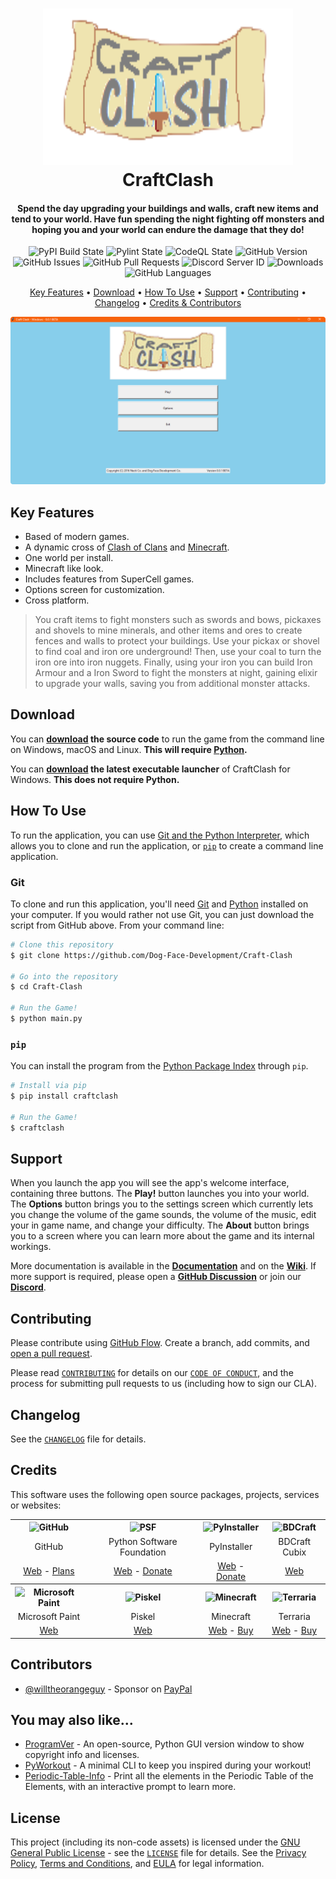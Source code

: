 <!-- Logo -->
<h1 align="center">
  <img src="https://github.com/Dog-Face-Development/Craft-Clash/blob/main/docs/images/logo.png" height="250px" width="400px" alt="CraftClash">
  <br>
  CraftClash
  <br>
</h1>

<!-- Copy -->
<h4 align="center">Spend the day upgrading your buildings and walls, craft new items and tend to your world. Have fun spending the night fighting off monsters and hoping you and your world can endure the damage that they do!</h4>

<!-- Badges -->
<div align="center">
  <!-- Stability -->
  <img alt="PyPI Build State" src="https://github.com/Dog-Face-Development/Craft-Clash/actions/workflows/push-to-pypi.yml/badge.svg">
  <!-- Stability -->
  <img alt="Pylint State" src="https://github.com/Dog-Face-Development/Craft-Clash/actions/workflows/pylint.yml/badge.svg">
  <!-- CodeQL -->
  <img alt="CodeQL State" src="https://github.com/Dog-Face-Development/Craft-Clash/actions/workflows/codeql-analysis.yml/badge.svg">
  <!-- Version -->
  <img alt="GitHub Version" src="https://img.shields.io/github/v/release/Dog-Face-Development/Craft-Clash?include_prereleases">
  <!-- Issues -->
  <img alt="GitHub Issues" src="https://img.shields.io/github/issues/Dog-Face-Development/Craft-Clash">
  <!-- Pull Requests -->
  <img alt="GitHub Pull Requests" src="https://img.shields.io/github/issues-pr/Dog-Face-Development/Craft-Clash">
  <!-- Discord -->
  <img alt="Discord Server ID" src="https://img.shields.io/discord/1020201775153811516">
  <!-- Downloads -->
  <img alt="Downloads" src="https://img.shields.io/github/downloads/Dog-Face-Development/Craft-Clash/total">
  <!-- Language Count -->
  <img alt="GitHub Languages" src="https://img.shields.io/github/languages/count/Dog-Face-Development/Craft-Clash">
</div>

<!-- Navigation -->
<p align="center">
  <a href="#key-features">Key Features</a> •
  <a href="#download">Download</a> •
  <a href="#how-to-use">How To Use</a> •
  <a href="#support">Support</a> •
  <a href="#contributing">Contributing</a> •
  <a href="#changelog">Changelog</a> •
  <a href="#credits">Credits & Contributors</a>
</p>

<!-- Screenshot(s) -->
<div align="center">
  <img src="https://raw.githubusercontent.com/Dog-Face-Development/Craft-Clash/main/docs/images/mainscreen.PNG">
</div>

## Key Features

* Based of modern games.
* A dynamic cross of [Clash of Clans](http://supercell.com/en/games/clashofclans/) and [Minecraft](https://minecraft.net/en/).
* One world per install.
* Minecraft like look.
* Includes features from SuperCell games.
* Options screen for customization.
* Cross platform.

> You craft items to fight monsters such as swords and bows, pickaxes and shovels to mine minerals, and other items and ores to create fences
> and walls to protect your buildings. Use your pickax or shovel to find coal and iron ore underground! Then, use your coal to turn the iron
> ore into iron nuggets. Finally, using your iron you can build Iron Armour and a Iron Sword to fight the monsters at night, gaining elixir
> to upgrade your walls, saving you from additional monster attacks.

## Download

You can **[download](https://github.com/Dog-Face-Development/Craft-Clash/releases/latest) the source code** to run the game from the command line on Windows, macOS and Linux. **This will require [Python](https://www.python.org/downloads/).**

You can **[download](https://github.com/Dog-Face-Development/Craft-Clash/releases/latest) the latest executable launcher** of CraftClash for Windows. **This does not require Python.**

## How To Use

To run the application, you can use [Git and the Python Interpreter](https://github.com/Dog-Face-Development/Craft-Clash/main/README.md#git), which allows you to clone and run the application, or [`pip`](https://github.com/Dog-Face-Development/Craft-Clash/main/README.md#pip) to create a command line application.

### Git

To clone and run this application, you'll need [Git](https://git-scm.com/downloads) and [Python](https://www.python.org/downloads/) installed on your computer. If you would rather not use Git, you can just download the script from GitHub above. From your command line:

```bash
# Clone this repository
$ git clone https://github.com/Dog-Face-Development/Craft-Clash

# Go into the repository
$ cd Craft-Clash

# Run the Game!
$ python main.py
```

### `pip`

You can install the program from the [Python Package Index](https://pypi.org/project/CraftClash/) through `pip`.

```bash
# Install via pip
$ pip install craftclash

# Run the Game!
$ craftclash
```

## Support

When you launch the app you will see the app's welcome interface, containing three buttons. The **Play!** button launches you into your world. The **Options** button brings you to the settings screen which currently lets you change the volume of the game sounds, the volume of the music, edit your in game name, and change your difficulty. The **About** button brings you to a screen where you can learn more about the game and its internal workings.

More documentation is available in the **[Documentation](https://github.com/Dog-Face-Development/Craft-Clash/tree/main/docs)** and on the **[Wiki](https://github.com/Dog-Face-Development/Craft-Clash/wiki)**. If more support is required, please open a **[GitHub Discussion](https://github.com/Dog-Face-Development/Craft-Clash/discussions/new)** or join our **[Discord](https://discord.gg/vdaABVxGHf)**.

## Contributing

Please contribute using [GitHub Flow](https://guides.github.com/introduction/flow). Create a branch, add commits, and [open a pull request](https://github.com/Dog-Face-Development/Craft-Clash/compare).

Please read [`CONTRIBUTING`](CONTRIBUTING.md) for details on our [`CODE OF CONDUCT`](CODE_OF_CONDUCT.md), and the process for submitting pull requests to us (including how to sign our CLA).

## Changelog

See the [`CHANGELOG`](CHANGELOG.md) file for details.

## Credits

This software uses the following open source packages, projects, services or websites:

<!-- Credits Table -->
<table>
  <tr>
    <th align="center"><img src="https://applets.imgix.net/https%3A%2F%2Fassets.ifttt.com%2Fimages%2Fchannels%2F2107379463%2Ficons%2Fmonochrome_large.png?w=240&h=240&s=8a19bbc158996d098e2fb18310ba7f33" width="150" height="150" alt="GitHub"/></th>
    <th align="center"><img src="https://upload.wikimedia.org/wikipedia/commons/thumb/c/c3/Python-logo-notext.svg/182px-Python-logo-notext.svg.png" width="150" height="150" alt="PSF"/></th>
    <th align="center"><img src="https://pyinstaller.readthedocs.io/en/v4.2/_static/pyinstaller-draft1a.ico" width="150" height="150" alt="PyInstaller"/></th>
    <th align="center"><img src="https://pbs.twimg.com/profile_images/871321943219347457/WJRtI_QH_400x400.jpg" width="150" height="150" alt="BDCraft"/></th>
  </tr>
  <tr>
    <td align="center">GitHub</td>
    <td align="center">Python Software Foundation</td>
    <td align="center">PyInstaller</td>
    <td align="center">BDCraft Cubix</td>
  </tr>
  <tr>
    <td align="center"><a href="https://github.com/">Web</a> - <a href="https://github.com/pricing">Plans</a></td>
    <td align="center"><a href="https://www.python.org/">Web</a> - <a href="https://psfmember.org/civicrm/contribute/transact?reset=1&id=2">Donate</a></td>
    <td align="center"><a href="https://pyinstaller.readthedocs.io/en/stable/">Web</a> - <a href="https://www.pyinstaller.org/funding.html#funding-by-individuals">Donate</a></td>
    <td align="center"><a href="https://bdcraft.net/reco-cubik-studio/">Web</a></td>
  </tr>
    <tr>
    <th align="center"><img src="https://upload.wikimedia.org/wikipedia/commons/thumb/2/2b/Microsoft_Paint.svg/2048px-Microsoft_Paint.svg.png" width="150" height="150" alt="Microsoft Paint"/></th>
    <th align="center"><img src="https://pbs.twimg.com/profile_images/454744766836527104/AmyB7c-a_400x400.png" width="150" height="150" alt="Piskel"/></th>
    <th align="center"><img src="https://pbs.twimg.com/profile_images/1559209238076919809/H57ucjs2_400x400.jpg" width="150" height="150" alt="Minecraft"/></th>
    <th align="center"><img src="https://www.sir-apfelot.de/wp-content/uploads/2022/06/terraria-logo-1024x1024.jpg" width="150" height="150" alt="Terraria"/></th>
  </tr>
  <tr>
    <td align="center">Microsoft Paint</td>
    <td align="center">Piskel</td>
    <td align="center">Minecraft</td>
    <td align="center">Terraria</td>
  </tr>
  <tr>
    <td align="center"><a href="https://apps.microsoft.com/store/detail/paint/9PCFS5B6T72H?hl=en-us&gl=us">Web</a></td>
    <td align="center"><a href="https://www.piskelapp.com/">Web</a></td>
    <td align="center"><a href="https://www.minecraft.net/en-us">Web</a> - <a href="https://www.minecraft.net/get-minecraft">Buy</a></td>
    <td align="center"><a href="https://terraria.org/">Web</a> - <a href="https://store.steampowered.com/app/105600/">Buy</a></td>
  </tr>
</table>

## Contributors

* [@willtheorangeguy](https://github.com/willtheorangeguy) - Sponsor on [PayPal](https://paypal.me/wvdg44?country.x=CA&locale.x=en_US)

## You may also like...

* [ProgramVer](https://github.com/Dog-Face-Development/ProgramVer) - An open-source, Python GUI version window to show copyright info and licenses.
* [PyWorkout](https://github.com/Dog-Face-Development/PyWorkout) - A minimal CLI to keep you inspired during your workout!
* [Periodic-Table-Info](https://github.com/Dog-Face-Development/Periodic-Table-Info) - Print all the elements in the Periodic Table of the Elements, with an interactive prompt to learn more.

## License

This project (including its non-code assets) is licensed under the [GNU General Public License](https://www.gnu.org/licenses/gpl-3.0.en.html) - see the [`LICENSE`](LICENSE.md) file for details. See the [Privacy Policy](https://github.com/Dog-Face-Development/Craft-Clash/blob/master/docs/legal/PRIVACY.md), [Terms and Conditions](https://github.com/Dog-Face-Development/Craft-Clash/blob/master/docs/legal/TERMS.md), and [EULA](https://github.com/Dog-Face-Development/Craft-Clash/blob/master/docs/legal/EULA.md) for legal information.
